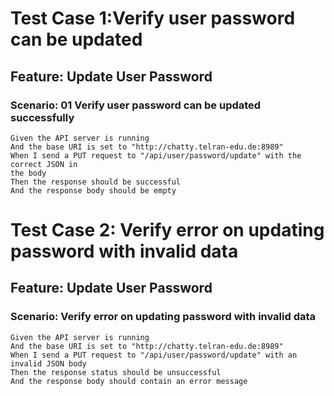 # Test Case 1:Verify user password can be updated

## Feature: Update User Password

### Scenario: 01 Verify user password can be updated successfully


```gherkin
Given the API server is running
And the base URI is set to "http://chatty.telran-edu.de:8989"
When I send a PUT request to "/api/user/password/update" with the correct JSON in
the body
Then the response should be successful
And the response body should be empty
```


# Test Case 2: Verify error on updating password with invalid data

## Feature: Update User Password

### Scenario: Verify error on updating password with invalid data
```gherkin
Given the API server is running
And the base URI is set to "http://chatty.telran-edu.de:8989"
When I send a PUT request to "/api/user/password/update" with an invalid JSON body
Then the response status should be unsuccessful
And the response body should contain an error message
```


